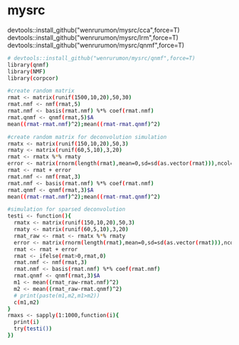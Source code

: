 # mysrc

devtools::install_github("wenrurumon/mysrc/cca",force=T)<br />
devtools::install_github("wenrurumon/mysrc/lrm",force=T)<br />
devtools::install_github("wenrurumon/mysrc/qnmf",force=T)<br />


```bash
# devtools::install_github("wenrurumon/mysrc/qnmf",force=T)
library(qnmf)
library(NMF)
library(corpcor)
```
```bash
#create random matrix
rmat <- matrix(runif(1500,10,20),50,30)
rmat.nmf <- nmf(rmat,5)
rmat.nmf <- basis(rmat.nmf) %*% coef(rmat.nmf)
rmat.qnmf <- qnmf(rmat,5)$A
mean((rmat-rmat.nmf)^2);mean((rmat-rmat.qnmf)^2)
```
```bash
#create random matrix for deconvolution simulation
rmatx <- matrix(runif(150,10,20),50,3)
rmaty <- matrix(runif(60,5,10),3,20)
rmat <- rmatx %*% rmaty
error <- matrix(rnorm(length(rmat),mean=0,sd=sd(as.vector(rmat))),ncol=ncol(rmat),nrow=nrow(rmat))
rmat <- rmat + error
rmat.nmf <- nmf(rmat,3)
rmat.nmf <- basis(rmat.nmf) %*% coef(rmat.nmf)
rmat.qnmf <- qnmf(rmat,3)$A
mean((rmat-rmat.nmf)^2);mean((rmat-rmat.qnmf)^2)
```
```bash
#simulation for sparsed deconvolution
testi <- function(){
  rmatx <- matrix(runif(150,10,20),50,3)
  rmaty <- matrix(runif(60,5,10),3,20)
  rmat_raw <- rmat <- rmatx %*% rmaty
  error <- matrix(rnorm(length(rmat),mean=0,sd=sd(as.vector(rmat))),ncol=ncol(rmat),nrow=nrow(rmat))
  rmat <- rmat + error
  rmat <- ifelse(rmat>0,rmat,0)
  rmat.nmf <- nmf(rmat,3)
  rmat.nmf <- basis(rmat.nmf) %*% coef(rmat.nmf)
  rmat.qnmf <- qnmf(rmat,3)$A
  m1 <- mean((rmat_raw-rmat.nmf)^2)
  m2 <- mean((rmat_raw-rmat.qnmf)^2)
  # print(paste(m1,m2,m1>m2))
  c(m1,m2)
}
rmaxs <- sapply(1:1000,function(i){
  print(i)
  try(testi())
})
```
